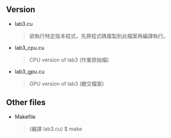 ## Version
- lab3.cu
    > 欲執行特定版本程式，先將程式碼複製到此檔案再編譯執行。
- lab3_cpu.cu
    > CPU version of lab3 (作業原始檔)
- lab3_gpu.cu
    > GPU version of lab3 (繳交檔案)
## Other files
- Makefile
    > (編譯 lab3.cu) $ make